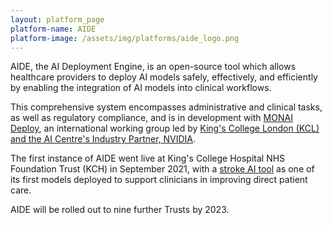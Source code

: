 ```yaml
---
layout: platform_page
platform-name: AIDE
platform-image: /assets/img/platforms/aide_logo.png
---
```


AIDE, the AI Deployment Engine, is an open-source tool which allows healthcare providers to deploy AI models safely, effectively, and efficiently by enabling the integration of AI models into clinical workflows.  

This comprehensive system encompasses administrative and clinical tasks, as well as regulatory compliance, and is in development with [MONAI Deploy](https://monai.io/), an international working group led by [King's College London (KCL) and the AI Centre's Industry Partner, NVIDIA](https://www.aicentre.co.uk/news-and-events/news/new-monai-tool-eases-development-ai-assisted-annotation-models).

The first instance of AIDE went live at King's College Hospital NHS Foundation Trust (KCH) in September 2021, with a [stroke AI tool](https://www.aicentre.co.uk/news-and-events/news/aide-go-live) as one of its first models deployed to support clinicians in improving direct patient care.

AIDE will be rolled out to nine further Trusts by 2023.

